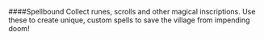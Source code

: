 ####Spellbound
Collect runes, scrolls and other magical inscriptions. Use these to create unique, custom spells to save the village from impending doom!